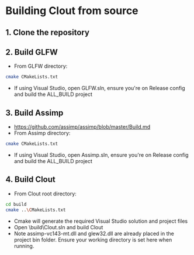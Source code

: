 # Building Clout from source

## 1. Clone the repository
## 2. Build GLFW
* From GLFW directory: 
```bash
cmake CMakeLists.txt
```
* If using Visual Studio, open GLFW.sln, ensure you're on Release config and build the ALL_BUILD project
## 3. Build Assimp
* https://github.com/assimp/assimp/blob/master/Build.md
* From Assimp directory: 
```bash
cmake CMakeLists.txt
```
* If using Visual Studio, open Assimp.sln, ensure you're on Release config and build the ALL_BUILD project
## 4. Build Clout
* From Clout root directory:
 ```bash
 cd build
cmake ..\CMakeLists.txt
```
* Cmake will generate the required Visual Studio solution and project files
* Open \build\Clout.sln and build Clout
* Note assimp-vc143-mt.dll and glew32.dll are already placed in the project bin folder.  Ensure your working directory is set here when running.
